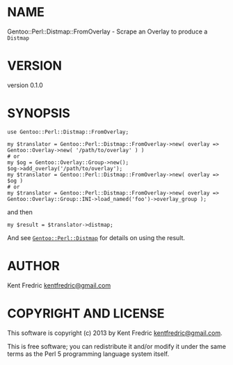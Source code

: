 # NAME

Gentoo::Perl::Distmap::FromOverlay - Scrape an Overlay to produce a `Distmap`

# VERSION

version 0.1.0

# SYNOPSIS

    use Gentoo::Perl::Distmap::FromOverlay;

    my $translator = Gentoo::Perl::Distmap::FromOverlay->new( overlay => Gentoo::Overlay->new( '/path/to/overlay' ) )
    # or
    my $og = Gentoo::Overlay::Group->new();
    $og->add_overlay('/path/to/overlay');
    my $translator = Gentoo::Perl::Distmap::FromOverlay->new( overlay => $og )
    # or
    my $translator = Gentoo::Perl::Distmap::FromOverlay->new( overlay => Gentoo::Overlay::Group::INI->load_named('foo')->overlay_group );

and then

    my $result = $translator->distmap;

And see [`Gentoo::Perl::Distmap`](http://search.cpan.org/perldoc?Gentoo::Perl::Distmap) for details on using the result.

# AUTHOR

Kent Fredric <kentfredric@gmail.com>

# COPYRIGHT AND LICENSE

This software is copyright (c) 2013 by Kent Fredric <kentfredric@gmail.com>.

This is free software; you can redistribute it and/or modify it under
the same terms as the Perl 5 programming language system itself.
